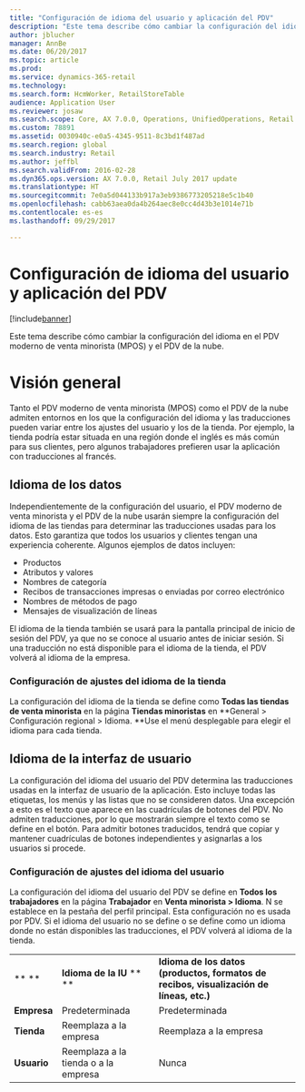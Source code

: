 ```yaml
---
title: "Configuración de idioma del usuario y aplicación del PDV"
description: "Este tema describe cómo cambiar la configuración del idioma en el PDV moderno de venta minorista (MPOS) y el PDV de la nube."
author: jblucher
manager: AnnBe
ms.date: 06/20/2017
ms.topic: article
ms.prod: 
ms.service: dynamics-365-retail
ms.technology: 
ms.search.form: HcmWorker, RetailStoreTable
audience: Application User
ms.reviewer: josaw
ms.search.scope: Core, AX 7.0.0, Operations, UnifiedOperations, Retail
ms.custom: 78891
ms.assetid: 0030940c-e0a5-4345-9511-8c3bd1f487ad
ms.search.region: global
ms.search.industry: Retail
ms.author: jeffbl
ms.search.validFrom: 2016-02-28
ms.dyn365.ops.version: AX 7.0.0, Retail July 2017 update
ms.translationtype: HT
ms.sourcegitcommit: 7e0a5d044133b917a3eb9386773205218e5c1b40
ms.openlocfilehash: cabb63aea0da4b264aec8e0cc4d43b3e1014e71b
ms.contentlocale: es-es
ms.lasthandoff: 09/29/2017

---
```


# <a name="pos-application-and-user-language-settings"></a>Configuración de idioma del usuario y aplicación del PDV

[!include[banner](includes/banner.md)]


Este tema describe cómo cambiar la configuración del idioma en el PDV moderno de venta minorista (MPOS) y el PDV de la nube.

<a name="overview"></a>Visión general
========

Tanto el PDV moderno de venta minorista (MPOS) como el PDV de la nube admiten entornos en los que la configuración del idioma y las traducciones pueden variar entre los ajustes del usuario y los de la tienda. Por ejemplo, la tienda podría estar situada en una región donde el inglés es más común para sus clientes, pero algunos trabajadores prefieren usar la aplicación con traducciones al francés.

## <a name="data-language"></a>Idioma de los datos
Independientemente de la configuración del usuario, el PDV moderno de venta minorista y el PDV de la nube usarán siempre la configuración del idioma de las tiendas para determinar las traducciones usadas para los datos. Esto garantiza que todos los usuarios y clientes tengan una experiencia coherente.  Algunos ejemplos de datos incluyen:

-   Productos
-   Atributos y valores
-   Nombres de categoría
-   Recibos de transacciones impresas o enviadas por correo electrónico
-   Nombres de métodos de pago
-   Mensajes de visualización de líneas

El idioma de la tienda también se usará para la pantalla principal de inicio de sesión del PDV, ya que no se conoce al usuario antes de iniciar sesión. Si una traducción no está disponible para el idioma de la tienda, el PDV volverá al idioma de la empresa.

### <a name="configuring-the-stores-language-setting"></a>Configuración de ajustes del idioma de la tienda

La configuración del idioma de la tienda se define como **Todas las tiendas de venta minorista** en la página **Tiendas minoristas** en **General &gt; Configuración regional &gt; Idioma. **Use el menú desplegable para elegir el idioma para cada tienda.

## <a name="user-interface-language"></a>Idioma de la interfaz de usuario
La configuración del idioma del usuario del PDV determina las traducciones usadas en la interfaz de usuario de la aplicación. Esto incluye todas las etiquetas, los menús y las listas que no se consideren datos. Una excepción a esto es el texto que aparece en las cuadrículas de botones del PDV. No admiten traducciones, por lo que mostrarán siempre el texto como se define en el botón. Para admitir botones traducidos, tendrá que copiar y mantener cuadrículas de botones independientes y asignarlas a los usuarios si procede.

### <a name="configuring-the-users-language-setting"></a>Configuración de ajustes del idioma del usuario

La configuración del idioma del usuario del PDV se define en **Todos los trabajadores** en la página **Trabajador** en **Venta minorista &gt; Idioma**.  N se establece en la pestaña del perfil principal. Esta configuración no es usada por PDV. Si el idioma del usuario no se define o se define como un idioma donde no están disponibles las traducciones, el PDV volverá al idioma de la tienda.  

|             |                            |                                                                   |
|-------------|----------------------------|-------------------------------------------------------------------|
| ** **       | **Idioma de la IU** ** **      | **Idioma de los datos (productos, formatos de recibos, visualización de líneas, etc.)** |
| **Empresa** | Predeterminada                    | Predeterminada                                                           |
| **Tienda**   | Reemplaza a la empresa          | Reemplaza a la empresa                                                 |
| **Usuario**    | Reemplaza a la tienda o a la empresa | Nunca                                                             |






